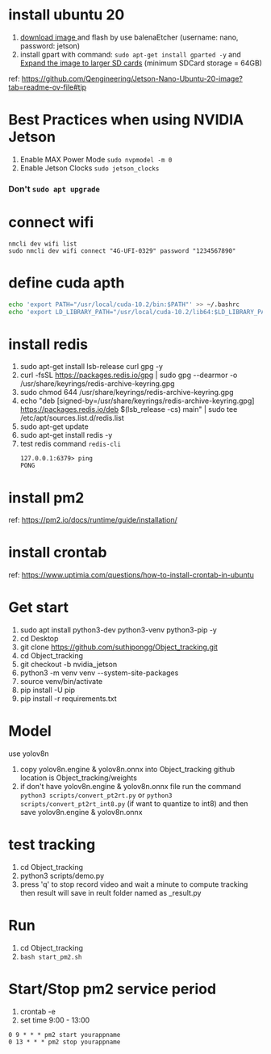 # install ubuntu 20
1. [download image ](https://github.com/Qengineering/Jetson-Nano-Ubuntu-20-image?tab=readme-ov-file#tip) and flash by use balenaEtcher (username: nano, password: jetson)
2. install gpart with command: `sudo apt-get install gparted -y` and [Expand the image to larger SD cards](https://github.com/Qengineering/Jetson-Nano-Ubuntu-20-image?tab=readme-ov-file#tip)  (minimum SDCard storage = 64GB)

ref: https://github.com/Qengineering/Jetson-Nano-Ubuntu-20-image?tab=readme-ov-file#tip

# Best Practices when using NVIDIA Jetson
1. Enable MAX Power Mode
`sudo nvpmodel -m 0`
2. Enable Jetson Clocks
`sudo jetson_clocks`

### Don't `sudo apt upgrade`

# connect wifi
```
nmcli dev wifi list
sudo nmcli dev wifi connect "4G-UFI-0329" password "1234567890"
```

# define cuda apth
``` bash
echo 'export PATH="/usr/local/cuda-10.2/bin:$PATH"' >> ~/.bashrc
echo 'export LD_LIBRARY_PATH="/usr/local/cuda-10.2/lib64:$LD_LIBRARY_PATH"' >> ~/.bashrc
```

# install redis
1. sudo apt-get install lsb-release curl gpg -y
2. curl -fsSL https://packages.redis.io/gpg | sudo gpg --dearmor -o /usr/share/keyrings/redis-archive-keyring.gpg
3. sudo chmod 644 /usr/share/keyrings/redis-archive-keyring.gpg
4. echo "deb [signed-by=/usr/share/keyrings/redis-archive-keyring.gpg] https://packages.redis.io/deb $(lsb_release -cs) main" | sudo tee /etc/apt/sources.list.d/redis.list
5. sudo apt-get update
6. sudo apt-get install redis -y
7. test redis command `redis-cli`
    ```
    127.0.0.1:6379> ping
    PONG 
    ```

# install pm2
ref: https://pm2.io/docs/runtime/guide/installation/

# install crontab
ref: https://www.uptimia.com/questions/how-to-install-crontab-in-ubuntu

# Get start
1. sudo apt install python3-dev python3-venv python3-pip -y
2. cd Desktop
3. git clone https://github.com/suthipongg/Object_tracking.git
4. cd Object_tracking
5. git checkout -b nvidia_jetson
6. python3 -m venv venv --system-site-packages
7. source venv/bin/activate
8. pip install -U pip
9. pip install -r requirements.txt

# Model
use yolov8n
1. copy yolov8n.engine & yolov8n.onnx into Object_tracking github location is Object_tracking/weights
2. if don't have yolov8n.engine & yolov8n.onnx file run the command `python3 scripts/convert_pt2rt.py` or `python3 scripts/convert_pt2rt_int8.py` (if want to quantize to int8) and then save yolov8n.engine & yolov8n.onnx

# test tracking
1. cd Object_tracking
2. python3 scripts/demo.py
3. press 'q' to stop record video and wait a minute to compute tracking then result will save in reult folder named as <timestamp>_result.py

# Run
1. cd Object_tracking
2. `bash start_pm2.sh`

# Start/Stop pm2 service period
1. crontab -e
2. set time 9:00 - 13:00
```
0 9 * * * pm2 start yourappname
0 13 * * * pm2 stop yourappname
```